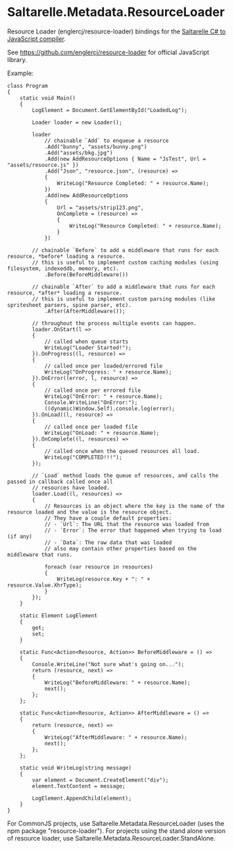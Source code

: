 # Saltarelle.Metadata.ResourceLoader
Resource Loader (englercj/resource-loader) bindings for the <a href="http://www.saltarelle-compiler.com/" target="_blank">Saltarelle C# to JavaScript compiler</a>.

See https://github.com/englercj/resource-loader for official JavaScript library.

Example:

    class Program
    {
        static void Main()
        {
            LogElement = Document.GetElementById("LoadedLog");

            Loader loader = new Loader();

            loader
                // chainable `Add` to enqueue a resource
                .Add("bunny", "assets/bunny.png")
                .Add("assets/bkg.jpg")
                .Add(new AddResourceOptions { Name = "JsTest", Url = "assets/resource.js" })
                .Add("Json", "resource.json", (resource) =>
                {
                    WriteLog("Resource Completed: " + resource.Name);
                })
                .Add(new AddResourceOptions
                {
                    Url = "assets/strip123.png",
                    OnComplete = (resource) =>
                    {
                        WriteLog("Resource Completed: " + resource.Name);
                    }
                })
                
            // chainable `Before` to add a middleware that runs for each resource, *before* loading a resource.
            // this is useful to implement custom caching modules (using filesystem, indexeddb, memory, etc).
                .Before(BeforeMiddleware())

            // chainable `After` to add a middleware that runs for each resource, *after* loading a resource.
            // this is useful to implement custom parsing modules (like spritesheet parsers, spine parser, etc).
                .After(AfterMiddleware());

            // throughout the process multiple events can happen.
            loader.OnStart(l =>
            {
                // called when queue starts
                WriteLog("Loader Started!");
            }).OnProgress((l, resource) =>
            {
                // called once per loaded/errored file
                WriteLog("OnProgress: " + resource.Name);
            }).OnError((error, l, resource) =>
            {
                // called once per errored file
                WriteLog("OnError: " + resource.Name);
                Console.WriteLine("OnError:");
                ((dynamic)Window.Self).console.log(error);
            }).OnLoad((l, resource) =>
            {
                // called once per loaded file
                WriteLog("OnLoad: " + resource.Name);
            }).OnComplete((l, resources) =>
            {
                // called once when the queued resources all load.
                WriteLog("COMPLETED!!!");
            });

            // `Load` method loads the queue of resources, and calls the passed in callback called once all
            // resources have loaded.
            loader.Load((l, resources) =>
            {
                // Resources is an object where the key is the name of the resource loaded and the value is the resource object.
                // They have a couple default properties:
                // - `Url`: The URL that the resource was loaded from
                // - `Error`: The error that happened when trying to load (if any)
                // - `Data`: The raw data that was loaded
                // also may contain other properties based on the middleware that runs.

                foreach (var resource in resources)
                {
                    WriteLog(resource.Key + ": " + resource.Value.XhrType);
                }
            });
        }

        static Element LogElement
        {
            get;
            set;
        }

        static Func<Action<Resource, Action>> BeforeMiddleware = () =>
        {
            Console.WriteLine("Not sure what's going on...");
            return (resource, next) =>
            {
                WriteLog("BeforeMiddleware: " + resource.Name);
                next();
            };
        };

        static Func<Action<Resource, Action>> AfterMiddleware = () =>
        {
            return (resource, next) =>
            {
                WriteLog("AfterMiddleware: " + resource.Name);
                next();
            };
        };

        static void WriteLog(string message)
        {
            var element = Document.CreateElement("div");
            element.TextContent = message;

            LogElement.AppendChild(element);
        }
    }

For CommonJS projects, use Saltarelle.Metadata.ResourceLoader (uses the npm package "resource-loader").
For projects using the stand alone version of resource loader, use Saltarelle.Metadata.ResourceLoader.StandAlone.
